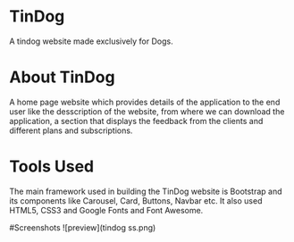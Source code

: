 <h1>TinDog</h1>
A tindog website made exclusively for Dogs.

<h1>About TinDog</h1>
A home page website which provides details of the application to the end user like the desscription of the website, from where we can download the application, a section that displays the feedback from the clients and different plans and subscriptions.

<h1>Tools Used</h1>
The main framework used in building the TinDog website is Bootstrap and its components like Carousel, Card, Buttons, Navbar etc. It also used HTML5, CSS3 and Google Fonts and Font Awesome.

#Screenshots
![preview](tindog ss.png)
